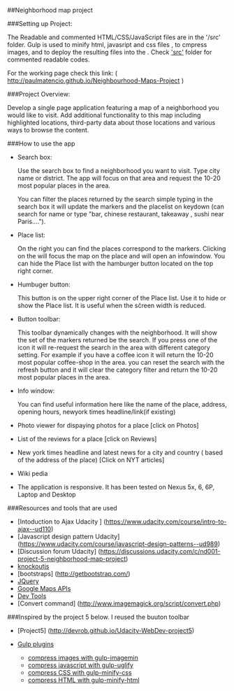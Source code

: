 ##Neighborhood map project

###Setting up Project:

  The Readable and commented HTML/CSS/JavaScript files are in the '<project folder>/src' folder. Gulp is used to minify html, javasript and css files , to cmpress images, and to deploy the resulting files into the <project folder>. Check ['src'](https://github.com/PaulMatencio/Neighbourhood-Maps-Project/tree/master/src) folder for commented readable codes.

 For the working page check this link: ( http://paulmatencio.github.io/Neighbourhood-Maps-Project )

###Project Overview:

   Develop a single page application featuring a map of a neighborhood you would like to visit. Add additional functionality to this map including highlighted locations, third-party data about those locations and various ways to browse the content.

###How to use the app

* Search box:

   Use the search box to find a neighborhood you want to visit. Type city name or district. The app will focus on that area and request the 10-20 most popular places in the area.

   You can filter the places returned by the search simple typing in the search box it will update the markers and the placelist on keydown (can search for name or type "bar, chinese restaurant, takeaway , sushi near Paris....").

* Place list:

   On the right you can find the places correspond to the markers. Clicking on the will focus the map on the place and will open an infowindow.
   You can hide the Place list with the hamburger button located on the top right corner.

* Humbuger button:

  This button is on the upper right corner of the Place list. Use it to hide or show the Place list. It is useful when the sĉreen width is reduced.


* Button toolbar:

   This toolbar dynamically changes with the neighborhood. It will show the set of the markers returned be the search. If you press one of the icon it will re-request the search in the area with different category setting. For example if you have a coffee icon it will return the 10-20 most popular coffee-shop in the area.
   you can reset the search with the refresh button and it will clear the category filter and return the 10-20 most popular places in the area.


* Info window:

   You can find useful information here like the name of the place, address, opening hours, newyork times headline/link(if existing)

* Photo viewer for dispaying photos for a place  [click on Photos]
* List  of the reviews for a place [click on Reviews]
* New york times headline  and latest news for a city and country ( based of the address of the place)  [Click on NYT articles]
* Wiki pedia


* The application is responsive. It has been tested on Nexus 5x, 6, 6P, Laptop and Desktop

###Resources and tools that are used

* [Intoduction to Ajax Udacity ] (https://www.udacity.com/course/intro-to-ajax--ud110)
* [Javascript design pattern Udacity] (https://www.udacity.com/course/javascript-design-patterns--ud989)
* [Discussion forum Udacity]  (https://discussions.udacity.com/c/nd001-project-5-neighborhood-map-project)
* [knockoutjs](http://knockoutjs.com/)
* [bootstraps] (http://getbootstrap.com/)
* [JQuery](https://jquery.com/)
* [Google Maps APIs](https://developers.google.com/maps/?hl=en)
* [Dev Tools](https://developer.chrome.com/devtools/docs/rendering-settings)
* [Convert command] (http://www.imagemagick.org/script/convert.php)

###Inspired by the project 5 below. I reused the buuton toolbar
* [Project5] (http://devrob.github.io/Udacity-WebDev-project5)


* [Gulp plugins](http://gulpjs.com/plugins/)
    * [compress images with gulp-imagemin](https://www.npmjs.com/package/gulp-imagemin)
    * [compress javascript with gulp-uglify](https://www.npmjs.com/package/gulp-uglify/)
    * [compress CSS with gulp-minify-css](https://www.npmjs.com/package/gulp-minify-css)
    * [compress HTML with gulp-minify-html](https://www.npmjs.com/package/gulp-minify-html)
   

